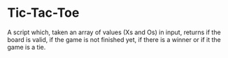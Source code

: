 # Tic-Tac-Toe

A script which, taken an array of values (Xs and Os) in input, returns if the board is valid, if the game is not finished yet, if there is a winner or if it the game is a tie.
